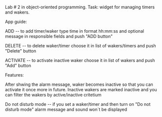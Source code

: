 Lab # 2 in object-oriented programming. Task: widget for managing timers and wakers.


App guide:

ADD -- to add timer/waker type time in format hh:mm:ss and optional message 
       in responsible fields and push "ADD button"

DELETE -- to delete waker/timer choose it in list of wakers/timers and push "Delete" button

ACTIVATE -- to activate inactive waker choose it in list of wakers and push "Add" button



Features:

After shwing the alarm message, waker becomes inactive so that you can activate it once more
in future. Inactive wakers are marked inactive and you can filter the wakers by active/inactive
critetium

Do not disturb mode -- if you set a waker/timer and then turn on "Do not disturb mode" alarm
message and sound won`t be displayed
